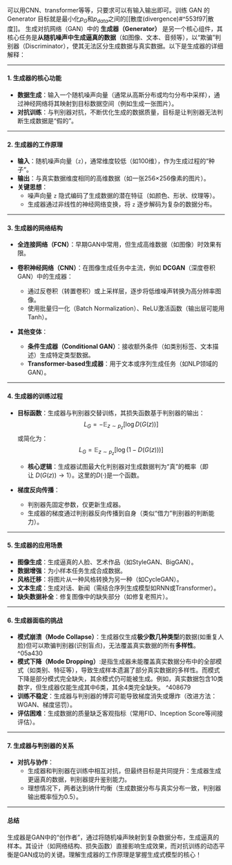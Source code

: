可以用CNN、transformer等等，只要求可以有输入输出即可。训练 GAN 的 Generator 目标就是最小化$p_{G}$和$p_{data}$之间的[[散度(divergence)#^553f97|散度]]。
生成对抗网络（GAN）中的 **生成器（Generator）** 是另一个核心组件，其核心任务是**从随机噪声中生成逼真的数据**（如图像、文本、音频等），以“欺骗”判别器（Discriminator），使其无法区分生成数据与真实数据。以下是生成器的详细解释：

---

#### **1. 生成器的核心功能**
- **数据生成**：输入一个随机噪声向量（通常从高斯分布或均匀分布中采样），通过神经网络将其映射到目标数据空间（例如生成一张图片）。
- **对抗训练**：与判别器对抗，不断优化生成的数据质量，目标是让判别器无法判断生成数据是“假的”。

---
#### **2. 生成器的工作原理**
- **输入**：随机噪声向量（`z`），通常维度较低（如100维），作为生成过程的“种子”。
- **输出**：与真实数据维度相同的高维数据（如一张256×256像素的图片）。
- **关键思想**：
    - 噪声向量 `z` 隐式编码了生成数据的潜在特征（如颜色、形状、纹理等）。
    - 生成器通过非线性的神经网络变换，将 `z` 逐步解码为复杂的数据分布。

---

#### **3. 生成器的网络结构**
- **全连接网络（FCN）**：早期GAN中常用，但生成高维数据（如图像）时效果有限。
- **卷积神经网络（CNN）**：在图像生成任务中主流，例如 **DCGAN**（深度卷积GAN）中的生成器：
    - 通过反卷积（转置卷积）或上采样层，逐步将低维噪声转换为高分辨率图像。
    - 使用批量归一化（Batch Normalization）、ReLU激活函数（输出层可能用Tanh）。

- **其他变体**：
    - **条件生成器（Conditional GAN）**：接收额外条件（如类别标签、文本描述）生成特定类型数据。
    - **Transformer-based生成器**：用于文本或序列生成任务（如NLP领域的GAN）。

---
#### **4. 生成器的训练过程**
- **目标函数**：生成器与判别器交替训练，其损失函数基于判别器的输出：$$L_G=-\mathbb{E}_{z\sim p_z}[\log D(G(z))]$$
    或简化为：$$L_G=\mathbb{E}_{z\sim p_z}[\log(1-D(G(z)))]$$
    - **核心逻辑**：生成器试图最大化判别器对生成数据判为“真”的概率（即让 $D(G(z))→1$）。这里的$D(·)$是一个函数。

- **梯度反向传播**：
    - 判别器先固定参数，仅更新生成器。
    - 生成器的梯度通过判别器反向传播到自身（类似“借力”判别器的判断能力）。

---
#### **5. 生成器的应用场景**
- **图像生成**：生成逼真的人脸、艺术作品（如StyleGAN、BigGAN）。
- **数据增强**：为小样本任务生成合成数据。
- **风格迁移**：将图片从一种风格转换为另一种（如CycleGAN）。
- **文本生成**：生成对话、新闻（需结合序列生成模型如RNN或Transformer）。
- **缺失数据补全**：修复图像中的缺失部分（如修复老照片）。

---
#### **6. 生成器面临的挑战**
- **模式崩溃（Mode Collapse）**：生成器仅生成**极少数几种类型**的数据(如重复人脸)但可以欺骗判别器(识别盲点)，无法覆盖真实数据的所有**多样性**。 ^05a430
- **模式下降（Mode Dropping）**:是指生成器未能覆盖真实数据分布中的全部模式（如类别、特征等），导致生成样本遗漏了部分真实数据的多样性。而模式下降是部分模式完全缺失，其余模式仍可能被生成。例如，真实数据包含10类数字，但生成器仅能生成其中6类，其余4类完全缺失。 ^408679
- **训练不稳定**：生成器与判别器的博弈可能导致梯度消失或爆炸（改进方法：WGAN、梯度惩罚）。
- **评估困难**：生成数据的质量缺乏客观指标（常用FID、Inception Score等间接评估）。

---
#### **7. 生成器与判别器的关系**
- **对抗与协作**：
    - 生成器和判别器在训练中相互对抗，但最终目标是共同提升：生成器生成更逼真的数据，判别器提升鉴别能力。
    - 理想情况下，两者达到纳什均衡（生成数据分布与真实分布一致，判别器输出概率恒为0.5）。

---
#### **总结**
生成器是GAN中的“创作者”，通过将随机噪声映射到复杂数据分布，生成逼真的样本。其设计（如网络结构、损失函数）直接影响生成效果，而对抗训练的动态平衡是GAN成功的关键。理解生成器的工作原理是掌握生成式模型的核心！
